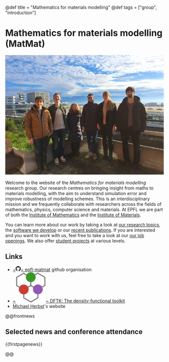 @def title = "Mathematics for materials modelling"
@def tags = ["group", "introduction"]

# Mathematics for materials modelling (MatMat)

[![Group picture](/assets/2024.12.18_group.jpg)](/people)

Welcome to the website of the *Mathematics for materials modelling* research group.
Our research centres on bringing insight from maths to materials modelling,
with the aim to understand simulation error and improve robustness of modelling schemes.
This is an interdisciplinary mission and we frequently collaborate with researchers
across the fields of mathematics, physics, computer science and materials.
At EPFL we are part of both
the [Institute of Mathematics](https://www.epfl.ch/schools/sb/research/math/)
and the [Institute of Materials](https://sti.epfl.ch/imx/).

You can learn more about our work by taking a look at
[our research topics](/research),
the [software we develop](/software)
or our [recent publications](/publications).
If you are interested and you want to work with us,
feel free to take a look at our [our job openings](/jobs).
We also offer [student projects](/student_projects) at various levels.

## Links
- [~~~<img class="logo" alt="github" src="/assets/icons/github.png" />~~~ epfl-matmat](https://github.com/epfl-matmat) github organisation
- [~~~<img class="logo" alt="dftk" src="/assets/DFTK_48.svg" />~~~ DFTK: The density-functional toolkit](https://dftk.org)
- [Michael Herbst](https://michael-herbst.com)'s website

@@frontnews
## Selected news and conference attendance

{{firstpagenews}}

@@
